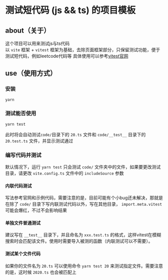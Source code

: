 # 测试短代码 (js && ts) 的项目模板

## about（关于）

这个项目可以用来测试js与ts代码
<br>
以 `vite` 框架 + `vitest` 框架为基础，去除页面框架部分，只保留测试功能，便于测试短代码，例如leetcode代码等
具体使用可以参考[vitest官网](https://cn.vitest.dev/)

## use（使用方式）

### 安装

``` bash
yarn
```

### 测试能否使用

```bash
yarn test
```

此时将会自动测试`code/`目录下的 `20.ts` 文件和 `code/__test__` 目录下的 `20.test.ts` 文件，并显示测试通过

### 编写代码并测试

默认情况下，运行 `yarn test` 只会测试 `code/` 文件夹中的文件，如果要更改测试目录，请更改 `vite.config.ts` 文件中的 `includeSource` 参数

#### 内联代码测试

写法参考官网和示例代码，需要注意的是，目前可能有个小bug还未解决，那就是在除了 `code/` 目录下写内联测试代码以外，写在其他目录， `import.meta.vitest` 可能会爆红，不过不会影响结果

#### 单独文件普通测试

建议写在 `__test__` 目录下，并且命名为 `xxx.test.ts` 的格式，这样vitest在模糊搜索时会匹配该文件。使用时需要导入被测的函数（内联测试可以不需要）。

#### 测试某个文件代码

如果你的文件名为 `20.ts` 可以使用命令 `yarn test 20` 来测试指定文件。需要注意的是，这时候 `2020.ts` 也会被匹配上
